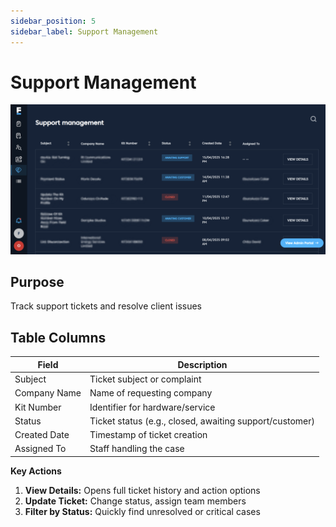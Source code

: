 ```yaml
---
sidebar_position: 5
sidebar_label: Support Management
---
```


# Support Management
![Support](./images/support.png)
## Purpose

Track support tickets and resolve client issues

## Table Columns

| Field         | Description                                               |
|---------------|-----------------------------------------------------------|
| Subject       | Ticket subject or complaint                               |
| Company Name  | Name of requesting company                                |
| Kit Number    | Identifier for hardware/service                           |
| Status        | Ticket status (e.g., closed, awaiting support/customer)   |
| Created Date  | Timestamp of ticket creation                              |
| Assigned To   | Staff handling the case                                   |



**Key Actions**

1. **View Details:** Opens full ticket history and action options
2. **Update Ticket:** Change status, assign team members
3. **Filter by Status:** Quickly find unresolved or critical cases